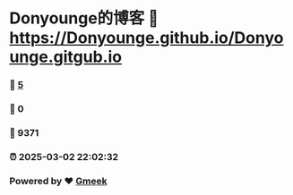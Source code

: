 # Donyounge的博客 :link: https://Donyounge.github.io/Donyounge.gitgub.io 
### :page_facing_up: [5](https://Donyounge.github.io/Donyounge.gitgub.io/tag.html) 
### :speech_balloon: 0 
### :hibiscus: 9371 
### :alarm_clock: 2025-03-02 22:02:32 
### Powered by :heart: [Gmeek](https://github.com/Meekdai/Gmeek)
